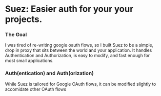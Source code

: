 # Suez: Easier auth for your your projects.

### The Goal
I was tired of re-writing google oauth flows, so I built Suez to be a simple, drop in proxy that sits between the world and your application. It handles Authentication and Authorization, is easy to modify, and fast enough for most small applications.

### Auth(entication) and Auth(orization)
While Suez is tailored for Google OAuth flows, it can be modified slightly to accomidate other OAuth flows 

